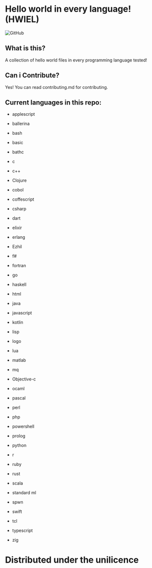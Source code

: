 # Hello world in every language! (HWIEL)

![GitHub](https://img.shields.io/github/license/micziz/hello-world)

## What is this?
A collection of hello world files in every programming language tested!

## Can i Contribute?
Yes! You can read contributing.md for contributing.

## Current languages in this repo:

- applescript
- ballerina
- bash
- basic
- bathc
- c
- c++
- Clojure
- cobol
- coffescript
- csharp
- dart
- elixir
- erlang
- Ezhil
- f#
- fortran
- go
- haskell
- html
- java
- javascript
- kotlin
- lisp
- logo
- lua
- matlab
- mq
- Objective-c
- ocaml
- pascal
- perl
- php
- powershell
- prolog
- python
- r
- ruby
- rust
- scala
- standard ml
- spwn
- swift
- tcl
- typescript

- zig



# Distributed under the unilicence
